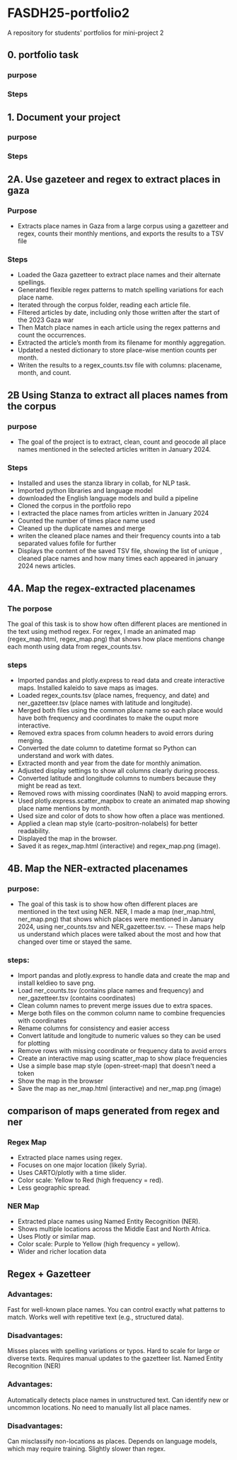 # FASDH25-portfolio2
A repository for students' portfolios for mini-project 2

## 0. portfolio task 
### purpose 
### Steps 

## 1. Document your project 
### purpose 
### Steps

## 2A. Use gazeteer and regex to extract places in gaza
### Purpose 
- Extracts place names in Gaza from a large corpus using a gazetteer and regex, counts their monthly mentions, and exports the results to a TSV file
### Steps 
- Loaded the Gaza gazetteer to extract place names and their alternate spellings.
- Generated flexible regex patterns to match spelling variations for each place name.
- Iterated through the corpus folder, reading each article file.
- Filtered articles by date, including only those written after the start of the 2023 Gaza war
- Then Match place names in each article using the regex patterns and count the occurrences.
- Extracted the article’s month from its filename for monthly aggregation.
- Updated a nested dictionary to store place-wise mention counts per month.
- Writen the results to a regex_counts.tsv file with columns: placename, month, and count.
## 2B Using Stanza to extract all places names from the corpus
### purpose 
- The goal of the project is to extract, clean, count and geocode all place names mentioned in the selected articles written in January 2024.  
### Steps
- Installed and uses the stanza library in collab, for NLP task. 
- Imported python libraries and language model
- downloaded the English language models and build a pipeline
- Cloned the corpus in the portfolio repo
- I extracted the place names from articles written in January 2024
- Counted the number of times place name used
- Cleaned up the duplicate names and merge
- writen the cleaned place names and their frequency counts into a tab separated values fofile for further
- Displays the content of the saved TSV file, showing the list of unique , cleaned place names and how many times each appeared in january 2024 news articles. 

## 4A.  Map the regex-extracted placenames

### The porpose
The goal of this task is to show how often different places are mentioned in the text using method regex.
For regex, I made an animated map (regex_map.html, regex_map.png) that shows how place mentions change each month using data from regex_counts.tsv.

### steps
- Imported pandas and plotly.express to read data and create interactive maps. Installed kaleido to save maps as images.
- Loaded regex_counts.tsv (place names, frequency, and date) and ner_gazetteer.tsv (place names with latitude and longitude).
- Merged both files using the common place name so each place would have both frequency and coordinates to make the ouput more interactive.
- Removed extra spaces from column headers to avoid errors during merging.
- Converted the date column to datetime format so Python can understand and work with dates.
- Extracted month and year from the date for monthly animation.
- Adjusted display settings to show all columns clearly during process.
- Converted latitude and longitude columns to numbers because they might be read as text.
- Removed rows with missing coordinates (NaN) to avoid mapping errors.
- Used plotly.express.scatter_mapbox to create an animated map showing place name mentions by month.
- Used size and color of dots to show how often a place was mentioned.
- Applied a clean map style (carto-positron-nolabels) for better readability.
- Displayed the map in the browser.
- Saved it as regex_map.html (interactive) and regex_map.png (image).

## 4B. Map the NER-extracted placenames

### purpose:
- The goal of this task is to show how often different places are mentioned in the text using NER.
NER, I made a map (ner_map.html, ner_map.png) that shows which places were mentioned in January 2024, using ner_counts.tsv and NER_gazetteer.tsv.
-- These maps help us understand which places were talked about the most and how that changed over time or stayed the same.
### steps:
- Import pandas and plotly.express to handle data and create the map and install keldieo to save png.
-  Load ner_counts.tsv (contains place names and frequency) and ner_gazetteer.tsv (contains coordinates)
- Clean column names to prevent merge issues due to extra spaces.
- Merge both files on the common column name to combine frequencies with coordinates
- Rename columns for consistency and easier access
- Convert latitude and longitude to numeric values so they can be used for plotting
- Remove rows with missing coordinate or frequency data to avoid errors
- Create an interactive map using scatter_map to show place frequencies
- Use a simple base map style (open-street-map) that doesn't need a token
- Show the map in the browser
- Save the map as ner_map.html (interactive) and ner_map.png (image)

## comparison of maps generated from regex and ner
### Regex Map
- Extracted place names using regex.
- Focuses on one major location (likely Syria).
- Uses CARTO/plotly with a time slider.
- Color scale: Yellow to Red (high frequency = red).
- Less geographic spread.
### NER Map
- Extracted place names using Named Entity Recognition (NER).
- Shows multiple locations across the Middle East and North Africa.
- Uses Plotly or similar map.
- Color scale: Purple to Yellow (high frequency = yellow).
- Wider and richer location data
## Regex + Gazetteer
### Advantages:
Fast  for well-known place names.
You can control exactly what patterns to match.
Works well with  repetitive text (e.g., structured data).
### Disadvantages:
 Misses places with spelling variations or typos.
Hard to scale for large or diverse texts.
Requires manual updates to the gazetteer list.
 Named Entity Recognition (NER)
### Advantages:
Automatically detects place names in unstructured text.
Can identify new or uncommon locations.
No need to manually list all place names.
 ### Disadvantages:
Can misclassify non-locations as places.
Depends on language models, which may require training.
Slightly slower  than regex.
